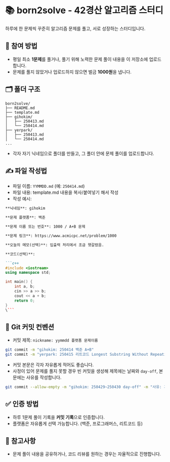 # 📚 born2solve - 42경산 알고리즘 스터디

하루에 한 문제씩 꾸준히 알고리즘 문제를 풀고, 서로 성장하는 스터디입니다.

## 🌱 참여 방법

- 평일 최소 **1문제**를 풀거나, 풀기 위해 노력한 문제 풀이 내용을 이 저장소에 업로드합니다.
- 문제를 풀지 않았거나 업로드하지 않으면 벌금 **1000원**을 냅니다.

## 🗂️ 폴더 구조

```
born2solve/
├── README.md
├── template.md
├── gihokim/
│   ├── 250413.md
│   └── 250414.md
├── yerpark/
│   ├── 250413.md
│   └── 250414.md
...
```

- 각자 자기 닉네임으로 폴더를 만들고, 그 폴더 안에 문제 풀이를 업로드합니다.

## ✍️ 파일 작성법

- 파일 이름: `YYMMDD.md` (예: `250414.md`)
- 파일 내용: template.md 내용을 복사/붙여넣기 해서 작성
- 작성 예시:

```markdown
**닉네임**: gihokim

**문제 플랫폼**: 백준

**문제 이름 또는 번호**: 1000 / A+B 문제

**문제 링크**: https://www.acmicpc.net/problem/1000

**오늘의 메모(선택)**: 입출력 처리에서 조금 헷갈렸음.

**코드(선택)**:

```c++
#include <iostream>
using namespace std;

int main() {
    int a, b;
    cin >> a >> b;
    cout << a + b;
    return 0;
}
\```

```

## 📝 Git 커밋 컨벤션

- 커밋 제목: `nickname: yymmdd 플랫폼 문제이름`

```bash
git commit -m "gihokim: 250414 백준 A+B"
git commit -m "yerpark: 250415 리트코드 Longest Substring Without Repeating Characters"
```

- 커밋 본문은 각자 자유롭게 적어도 좋습니다.
- 사정이 있어 문제를 풀지 못할 경우 빈 커밋을 생성해 제목에는 날짜와 `day-off`, 본문에는 사유를 작성합니다.

```bash
git commit --allow-empty -m "gihokim: 250429~250430 day-off" -m "사유: 가족 여행"
```

## ✅ 인증 방법

- 하루 1문제 풀이 기록을 **커밋 기록**으로 인증합니다.
- 플랫폼은 자유롭게 선택 가능합니다. (백준, 프로그래머스, 리트코드 등)

## 💬 참고사항

- 문제 풀이 내용을 공유하거나, 코드 리뷰를 원하는 경우는 자율적으로 진행합니다.
